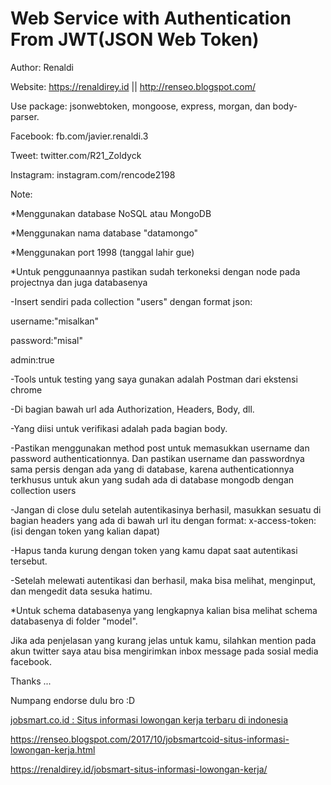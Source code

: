 # Web Service with Authentication From JWT(JSON Web Token)

Author: Renaldi

Website: https://renaldirey.id || http://renseo.blogspot.com/

Use package: jsonwebtoken, mongoose, express, morgan, dan body-parser.

Facebook: fb.com/javier.renaldi.3

Tweet: twitter.com/R21_Zoldyck

Instagram: instagram.com/rencode2198

Note:

*Menggunakan database NoSQL atau MongoDB

*Menggunakan nama database "datamongo"

*Menggunakan port 1998 (tanggal lahir gue)

*Untuk penggunaannya pastikan sudah terkoneksi dengan node pada projectnya dan juga databasenya

-Insert sendiri pada collection "users" dengan format json:

username:"misalkan"

password:"misal"

admin:true

-Tools untuk testing yang saya gunakan adalah Postman dari ekstensi chrome

-Di bagian bawah url ada Authorization, Headers, Body, dll.

-Yang diisi untuk verifikasi adalah pada bagian body.

-Pastikan menggunakan method post untuk memasukkan username dan password authenticationnya. Dan pastikan username dan passwordnya sama persis dengan ada yang di database, karena authenticationnya terkhusus untuk akun yang sudah ada di database mongodb dengan collection users

-Jangan di close dulu setelah autentikasinya berhasil, masukkan sesuatu di bagian headers yang ada di bawah url itu dengan format:
x-access-token:(isi dengan token yang kalian dapat)

-Hapus tanda kurung dengan token yang kamu dapat saat autentikasi tersebut.

-Setelah melewati autentikasi dan berhasil, maka bisa melihat, menginput, dan mengedit data sesuka hatimu.

*Untuk schema databasenya yang lengkapnya kalian bisa melihat schema databasenya di folder "model".


Jika ada penjelasan yang kurang jelas untuk kamu, silahkan mention pada akun twitter saya atau bisa mengirimkan inbox message pada sosial media facebook.

Thanks ...


Numpang endorse dulu bro :D

<a href='https://renaldirey.id/jobsmart-situs-informasi-lowongan-kerja/
'>jobsmart.co.id : Situs informasi lowongan kerja terbaru di indonesia</a>

<a href='https://renseo.blogspot.com/2017/10/jobsmartcoid-situs-informasi-lowongan-kerja.html'>https://renseo.blogspot.com/2017/10/jobsmartcoid-situs-informasi-lowongan-kerja.html</a>

<a href='https://renaldirey.id/jobsmart-situs-informasi-lowongan-kerja/
'>https://renaldirey.id/jobsmart-situs-informasi-lowongan-kerja/
</a>
